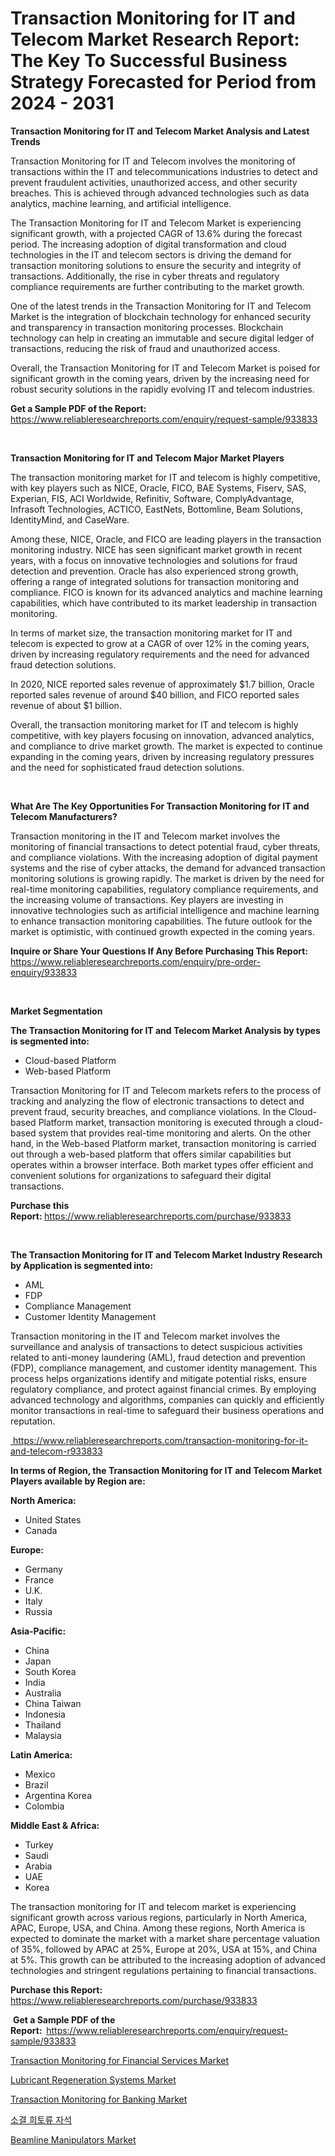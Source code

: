 <p><h1>Transaction Monitoring for IT and Telecom Market Research Report: The Key To Successful Business Strategy Forecasted for Period from 2024 - 2031</h1></p><p><strong>Transaction Monitoring for IT and Telecom Market Analysis and Latest Trends</strong></p>
<p><p>Transaction Monitoring for IT and Telecom involves the monitoring of transactions within the IT and telecommunications industries to detect and prevent fraudulent activities, unauthorized access, and other security breaches. This is achieved through advanced technologies such as data analytics, machine learning, and artificial intelligence.</p><p>The Transaction Monitoring for IT and Telecom Market is experiencing significant growth, with a projected CAGR of 13.6% during the forecast period. The increasing adoption of digital transformation and cloud technologies in the IT and telecom sectors is driving the demand for transaction monitoring solutions to ensure the security and integrity of transactions. Additionally, the rise in cyber threats and regulatory compliance requirements are further contributing to the market growth.</p><p>One of the latest trends in the Transaction Monitoring for IT and Telecom Market is the integration of blockchain technology for enhanced security and transparency in transaction monitoring processes. Blockchain technology can help in creating an immutable and secure digital ledger of transactions, reducing the risk of fraud and unauthorized access.</p><p>Overall, the Transaction Monitoring for IT and Telecom Market is poised for significant growth in the coming years, driven by the increasing need for robust security solutions in the rapidly evolving IT and telecom industries.</p></p>
<p><strong>Get a Sample PDF of the Report:&nbsp;</strong> <a href="https://www.reliableresearchreports.com/enquiry/request-sample/933833">https://www.reliableresearchreports.com/enquiry/request-sample/933833</a></p>
<p>&nbsp;</p>
<p><strong>Transaction Monitoring for IT and Telecom Major Market Players</strong></p>
<p><p>The transaction monitoring market for IT and telecom is highly competitive, with key players such as NICE, Oracle, FICO, BAE Systems, Fiserv, SAS, Experian, FIS, ACI Worldwide, Refinitiv, Software, ComplyAdvantage, Infrasoft Technologies, ACTICO, EastNets, Bottomline, Beam Solutions, IdentityMind, and CaseWare.</p><p>Among these, NICE, Oracle, and FICO are leading players in the transaction monitoring industry. NICE has seen significant market growth in recent years, with a focus on innovative technologies and solutions for fraud detection and prevention. Oracle has also experienced strong growth, offering a range of integrated solutions for transaction monitoring and compliance. FICO is known for its advanced analytics and machine learning capabilities, which have contributed to its market leadership in transaction monitoring.</p><p>In terms of market size, the transaction monitoring market for IT and telecom is expected to grow at a CAGR of over 12% in the coming years, driven by increasing regulatory requirements and the need for advanced fraud detection solutions.</p><p>In 2020, NICE reported sales revenue of approximately $1.7 billion, Oracle reported sales revenue of around $40 billion, and FICO reported sales revenue of about $1 billion.</p><p>Overall, the transaction monitoring market for IT and telecom is highly competitive, with key players focusing on innovation, advanced analytics, and compliance to drive market growth. The market is expected to continue expanding in the coming years, driven by increasing regulatory pressures and the need for sophisticated fraud detection solutions.</p></p>
<p>&nbsp;</p>
<p><strong>What Are The Key Opportunities For Transaction Monitoring for IT and Telecom Manufacturers?</strong></p>
<p><p>Transaction monitoring in the IT and Telecom market involves the monitoring of financial transactions to detect potential fraud, cyber threats, and compliance violations. With the increasing adoption of digital payment systems and the rise of cyber attacks, the demand for advanced transaction monitoring solutions is growing rapidly. The market is driven by the need for real-time monitoring capabilities, regulatory compliance requirements, and the increasing volume of transactions. Key players are investing in innovative technologies such as artificial intelligence and machine learning to enhance transaction monitoring capabilities. The future outlook for the market is optimistic, with continued growth expected in the coming years.</p></p>
<p><strong>Inquire or Share Your Questions If Any Before Purchasing This Report:</strong> <a href="https://www.reliableresearchreports.com/enquiry/pre-order-enquiry/933833">https://www.reliableresearchreports.com/enquiry/pre-order-enquiry/933833</a></p>
<p>&nbsp;</p>
<p><strong>Market Segmentation</strong></p>
<p><strong>The Transaction Monitoring for IT and Telecom Market Analysis by types is segmented into:</strong></p>
<p><ul><li>Cloud-based Platform</li><li>Web-based Platform</li></ul></p>
<p><p>Transaction Monitoring for IT and Telecom markets refers to the process of tracking and analyzing the flow of electronic transactions to detect and prevent fraud, security breaches, and compliance violations. In the Cloud-based Platform market, transaction monitoring is executed through a cloud-based system that provides real-time monitoring and alerts. On the other hand, in the Web-based Platform market, transaction monitoring is carried out through a web-based platform that offers similar capabilities but operates within a browser interface. Both market types offer efficient and convenient solutions for organizations to safeguard their digital transactions.</p></p>
<p><strong>Purchase this Report:&nbsp;</strong><a href="https://www.reliableresearchreports.com/purchase/933833">https://www.reliableresearchreports.com/purchase/933833</a></p>
<p>&nbsp;</p>
<p><strong>The Transaction Monitoring for IT and Telecom Market Industry Research by Application is segmented into:</strong></p>
<p><ul><li>AML</li><li>FDP</li><li>Compliance Management</li><li>Customer Identity Management</li></ul></p>
<p><p>Transaction monitoring in the IT and Telecom market involves the surveillance and analysis of transactions to detect suspicious activities related to anti-money laundering (AML), fraud detection and prevention (FDP), compliance management, and customer identity management. This process helps organizations identify and mitigate potential risks, ensure regulatory compliance, and protect against financial crimes. By employing advanced technology and algorithms, companies can quickly and efficiently monitor transactions in real-time to safeguard their business operations and reputation.</p></p>
<p><a href="https://www.reliableresearchreports.com/transaction-monitoring-for-it-and-telecom-r933833">&nbsp;https://www.reliableresearchreports.com/transaction-monitoring-for-it-and-telecom-r933833</a></p>
<p><strong>In terms of Region, the Transaction Monitoring for IT and Telecom Market Players available by Region are:</strong></p>
<p>
    <p> <strong> North America: </strong>
        <ul>
            <li>United States</li>
            <li>Canada</li>
        </ul>
        </p> 
    <p> <strong> Europe: </strong>
        <ul>
            <li>Germany</li>
            <li>France</li>
            <li>U.K.</li>
            <li>Italy</li>
            <li>Russia</li>
        </ul>
        </p> 
    <p> <strong> Asia-Pacific: </strong>
        <ul>
            <li>China</li>
            <li>Japan</li>
            <li>South Korea</li>
            <li>India</li>
            <li>Australia</li>
            <li>China Taiwan</li>
            <li>Indonesia</li>
            <li>Thailand</li>
            <li>Malaysia</li>
        </ul>
        </p> 
    <p> <strong> Latin America: </strong>
        <ul>
            <li>Mexico</li>
            <li>Brazil</li>
            <li>Argentina Korea</li>
            <li>Colombia</li>
        </ul>
        </p> 
    <p> <strong> Middle East & Africa: </strong>
        <ul>
            <li>Turkey</li>
            <li>Saudi</li>
            <li>Arabia</li>
            <li>UAE</li>
            <li>Korea</li>
        </ul>
    </p>
    </p>
<p><p>The transaction monitoring for IT and telecom market is experiencing significant growth across various regions, particularly in North America, APAC, Europe, USA, and China. Among these regions, North America is expected to dominate the market with a market share percentage valuation of 35%, followed by APAC at 25%, Europe at 20%, USA at 15%, and China at 5%. This growth can be attributed to the increasing adoption of advanced technologies and stringent regulations pertaining to financial transactions.</p></p>
<p><strong>Purchase this Report: </strong><a href="https://www.reliableresearchreports.com/purchase/933833">https://www.reliableresearchreports.com/purchase/933833</a></p>
<p>&nbsp;<strong>Get a Sample PDF of the Report:&nbsp;&nbsp;</strong><a href="https://www.reliableresearchreports.com/enquiry/request-sample/933833">https://www.reliableresearchreports.com/enquiry/request-sample/933833</a></p>
<p><strong></strong></p>
<p><p><a href="https://github.com/LibbySpencer2018/Market-Research-Report-List-1/blob/main/transaction-monitoring-for-financial-services-market.md">Transaction Monitoring for Financial Services Market</a></p><p><a href="https://www.linkedin.com/pulse/lubricant-regeneration-systems-market-research-report-its-history-mnldc">Lubricant Regeneration Systems Market</a></p><p><a href="https://github.com/ashman753/Market-Research-Report-List-1/blob/main/transaction-monitoring-for-banking-market.md">Transaction Monitoring for Banking Market</a></p><p><a href="https://github.com/sougarounis/Market-Research-Report-List-3/blob/main/253636254304.md">소결 희토류 자석</a></p><p><a href="https://www.linkedin.com/pulse/beamline-manipulators-market-exploring-share-trends-rw7yc">Beamline Manipulators Market</a></p></p>